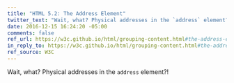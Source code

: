 ```yaml
---
title: "HTML 5.2: The Address Element"
twitter_text: "Wait, what? Physical addresses in the `address` element?!"
date: 2016-12-15 16:24:20 -05:00
comments: false
ref_url: https://w3c.github.io/html/grouping-content.html#the-address-element
in_reply_to: https://w3c.github.io/html/grouping-content.html#the-address-element
ref_source: W3C
---
```


Wait, what? Physical addresses in the `address` element?!